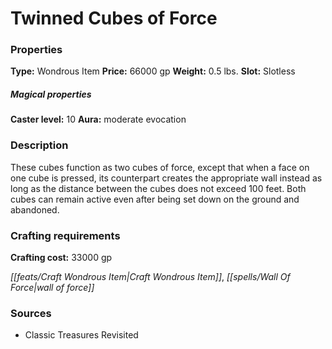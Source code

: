 ﻿---
Title: "Twinned Cubes of Force"
Type: "Wondrous Item"
Price: "66000 gp"
Weight: "0.5 lbs."
Slot: "Slotless"
Caster level: "10"
Aura: "moderate evocation"
Description: |
  "These cubes function as two _cubes of force_, except that when a face on one cube is pressed, its counterpart creates the appropriate wall instead as long as the distance between the cubes does not exceed 100 feet. Both cubes can remain active even after being set down on the ground and abandoned."
Crafting cost: "33000 gp"
Sources: "['Classic Treasures Revisited']"
---

# Twinned Cubes of Force

### Properties

**Type:** Wondrous Item **Price:** 66000 gp **Weight:** 0.5 lbs. **Slot:** Slotless

##### Magical properties

**Caster level:** 10 **Aura:** moderate evocation

### Description

These cubes function as two cubes of force, except that when a face on one cube is pressed, its counterpart creates the appropriate wall instead as long as the distance between the cubes does not exceed 100 feet. Both cubes can remain active even after being set down on the ground and abandoned.

### Crafting requirements

**Crafting cost:** 33000 gp

_[[feats/Craft Wondrous Item|Craft Wondrous Item]]_, _[[spells/Wall Of Force|wall of force]]_

### Sources

* Classic Treasures Revisited